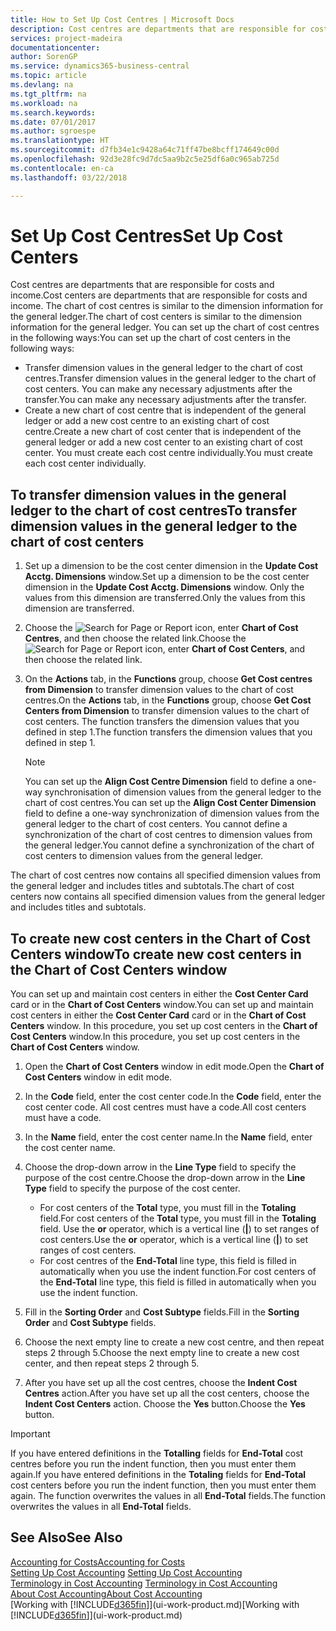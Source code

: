 ```yaml
---
title: How to Set Up Cost Centres | Microsoft Docs
description: Cost centres are departments that are responsible for costs and income. The chart of cost centres is similar to the dimension information for the general ledger.
services: project-madeira
documentationcenter: 
author: SorenGP
ms.service: dynamics365-business-central
ms.topic: article
ms.devlang: na
ms.tgt_pltfrm: na
ms.workload: na
ms.search.keywords: 
ms.date: 07/01/2017
ms.author: sgroespe
ms.translationtype: HT
ms.sourcegitcommit: d7fb34e1c9428a64c71ff47be8bcff174649c00d
ms.openlocfilehash: 92d3e28fc9d7dc5aa9b2c5e25df6a0c965ab725d
ms.contentlocale: en-ca
ms.lasthandoff: 03/22/2018

---
```

# <a name="set-up-cost-centers"></a><span data-ttu-id="281c7-104">Set Up Cost Centres</span><span class="sxs-lookup"><span data-stu-id="281c7-104">Set Up Cost Centers</span></span>
<span data-ttu-id="281c7-105">Cost centres are departments that are responsible for costs and income.</span><span class="sxs-lookup"><span data-stu-id="281c7-105">Cost centers are departments that are responsible for costs and income.</span></span> <span data-ttu-id="281c7-106">The chart of cost centres is similar to the dimension information for the general ledger.</span><span class="sxs-lookup"><span data-stu-id="281c7-106">The chart of cost centers is similar to the dimension information for the general ledger.</span></span> <span data-ttu-id="281c7-107">You can set up the chart of cost centres in the following ways:</span><span class="sxs-lookup"><span data-stu-id="281c7-107">You can set up the chart of cost centers in the following ways:</span></span>  

-   <span data-ttu-id="281c7-108">Transfer dimension values in the general ledger to the chart of cost centres.</span><span class="sxs-lookup"><span data-stu-id="281c7-108">Transfer dimension values in the general ledger to the chart of cost centers.</span></span> <span data-ttu-id="281c7-109">You can make any necessary adjustments after the transfer.</span><span class="sxs-lookup"><span data-stu-id="281c7-109">You can make any necessary adjustments after the transfer.</span></span>  
-   <span data-ttu-id="281c7-110">Create a new chart of cost centre that is independent of the general ledger or add a new cost centre to an existing chart of cost centre.</span><span class="sxs-lookup"><span data-stu-id="281c7-110">Create a new chart of cost center that is independent of the general ledger or add a new cost center to an existing chart of cost center.</span></span> <span data-ttu-id="281c7-111">You must create each cost centre individually.</span><span class="sxs-lookup"><span data-stu-id="281c7-111">You must create each cost center individually.</span></span>  

## <a name="to-transfer-dimension-values-in-the-general-ledger-to-the-chart-of-cost-centers"></a><span data-ttu-id="281c7-112">To transfer dimension values in the general ledger to the chart of cost centres</span><span class="sxs-lookup"><span data-stu-id="281c7-112">To transfer dimension values in the general ledger to the chart of cost centers</span></span>  
1.  <span data-ttu-id="281c7-113">Set up a dimension to be the cost center dimension in the **Update Cost Acctg. Dimensions** window.</span><span class="sxs-lookup"><span data-stu-id="281c7-113">Set up a dimension to be the cost center dimension in the **Update Cost Acctg. Dimensions** window.</span></span> <span data-ttu-id="281c7-114">Only the values from this dimension are transferred.</span><span class="sxs-lookup"><span data-stu-id="281c7-114">Only the values from this dimension are transferred.</span></span>  
2.  <span data-ttu-id="281c7-115">Choose the ![Search for Page or Report](media/ui-search/search_small.png "Search for Page or Report icon") icon, enter **Chart of Cost Centres**, and then choose the related link.</span><span class="sxs-lookup"><span data-stu-id="281c7-115">Choose the ![Search for Page or Report](media/ui-search/search_small.png "Search for Page or Report icon") icon, enter **Chart of Cost Centers**, and then choose the related link.</span></span>  
3.  <span data-ttu-id="281c7-116">On the **Actions** tab, in the **Functions** group, choose **Get Cost centres from Dimension** to transfer dimension values to the chart of cost centres.</span><span class="sxs-lookup"><span data-stu-id="281c7-116">On the **Actions** tab, in the **Functions** group, choose **Get Cost Centers from Dimension** to transfer dimension values to the chart of cost centers.</span></span> <span data-ttu-id="281c7-117">The function transfers the dimension values that you defined in step 1.</span><span class="sxs-lookup"><span data-stu-id="281c7-117">The function transfers the dimension values that you defined in step 1.</span></span>  

    > [!NOTE]  
    >  <span data-ttu-id="281c7-118">You can set up the **Align Cost Centre Dimension**  field to define a one-way synchronisation of dimension values from the general ledger to the chart of cost centres.</span><span class="sxs-lookup"><span data-stu-id="281c7-118">You can set up the **Align Cost Center Dimension**  field to define a one-way synchronization of dimension values from the general ledger to the chart of cost centers.</span></span> <span data-ttu-id="281c7-119">You cannot define a synchronization of the chart of cost centres to dimension values from the general ledger.</span><span class="sxs-lookup"><span data-stu-id="281c7-119">You cannot define a synchronization of the chart of cost centers to dimension values from the general ledger.</span></span>  

<span data-ttu-id="281c7-120">The chart of cost centres now contains all specified dimension values from the general ledger and includes titles and subtotals.</span><span class="sxs-lookup"><span data-stu-id="281c7-120">The chart of cost centers now contains all specified dimension values from the general ledger and includes titles and subtotals.</span></span>  

## <a name="to-create-new-cost-centers-in-the-chart-of-cost-centers-window"></a><span data-ttu-id="281c7-121">To create new cost centers in the Chart of Cost Centers window</span><span class="sxs-lookup"><span data-stu-id="281c7-121">To create new cost centers in the Chart of Cost Centers window</span></span>  
<span data-ttu-id="281c7-122">You can set up and maintain cost centers in either the **Cost Center Card** card or in the **Chart of Cost Centers** window.</span><span class="sxs-lookup"><span data-stu-id="281c7-122">You can set up and maintain cost centers in either the **Cost Center Card** card or in the **Chart of Cost Centers** window.</span></span> <span data-ttu-id="281c7-123">In this procedure, you set up cost centers in the **Chart of Cost Centers** window.</span><span class="sxs-lookup"><span data-stu-id="281c7-123">In this procedure, you set up cost centers in the **Chart of Cost Centers** window.</span></span>  

1. <span data-ttu-id="281c7-124">Open the **Chart of Cost Centers** window in edit mode.</span><span class="sxs-lookup"><span data-stu-id="281c7-124">Open the **Chart of Cost Centers** window in edit mode.</span></span>  
2. <span data-ttu-id="281c7-125">In the **Code** field, enter the cost center code.</span><span class="sxs-lookup"><span data-stu-id="281c7-125">In the **Code** field, enter the cost center code.</span></span> <span data-ttu-id="281c7-126">All cost centres must have a code.</span><span class="sxs-lookup"><span data-stu-id="281c7-126">All cost centers must have a code.</span></span>  
3. <span data-ttu-id="281c7-127">In the **Name** field, enter the cost center name.</span><span class="sxs-lookup"><span data-stu-id="281c7-127">In the **Name** field, enter the cost center name.</span></span>  
4. <span data-ttu-id="281c7-128">Choose the drop-down arrow in the **Line Type** field to specify the purpose of the cost centre.</span><span class="sxs-lookup"><span data-stu-id="281c7-128">Choose the drop-down arrow in the **Line Type** field to specify the purpose of the cost center.</span></span>  

    - <span data-ttu-id="281c7-129">For cost centers of the **Total** type, you must fill in the **Totaling** field.</span><span class="sxs-lookup"><span data-stu-id="281c7-129">For cost centers of the **Total** type, you must fill in the **Totaling** field.</span></span> <span data-ttu-id="281c7-130">Use the **or** operator, which is a vertical line (**&#124;**) to set ranges of cost centers.</span><span class="sxs-lookup"><span data-stu-id="281c7-130">Use the **or** operator, which is a vertical line (**&#124;**) to set ranges of cost centers.</span></span>  
    - <span data-ttu-id="281c7-131">For cost centres of the **End-Total** line type, this field is filled in automatically when you use the indent function.</span><span class="sxs-lookup"><span data-stu-id="281c7-131">For cost centers of the **End-Total** line type, this field is filled in automatically when you use the indent function.</span></span>  
5.  <span data-ttu-id="281c7-132">Fill in the **Sorting Order** and **Cost Subtype** fields.</span><span class="sxs-lookup"><span data-stu-id="281c7-132">Fill in the **Sorting Order** and **Cost Subtype** fields.</span></span>  
6.  <span data-ttu-id="281c7-133">Choose the next empty line to create a new cost centre, and then repeat steps 2 through 5.</span><span class="sxs-lookup"><span data-stu-id="281c7-133">Choose the next empty line to create a new cost center, and then repeat steps 2 through 5.</span></span>  
7.  <span data-ttu-id="281c7-134">After you have set up all the cost centres, choose the **Indent Cost Centres** action.</span><span class="sxs-lookup"><span data-stu-id="281c7-134">After you have set up all the cost centers, choose the **Indent Cost Centers** action.</span></span> <span data-ttu-id="281c7-135">Choose the **Yes** button.</span><span class="sxs-lookup"><span data-stu-id="281c7-135">Choose the **Yes** button.</span></span>  

> [!IMPORTANT]  
>  <span data-ttu-id="281c7-136">If you have entered definitions in the **Totalling** fields for **End-Total** cost centres before you run the indent function, then you must enter them again.</span><span class="sxs-lookup"><span data-stu-id="281c7-136">If you have entered definitions in the **Totaling** fields for **End-Total** cost centers before you run the indent function, then you must enter them again.</span></span> <span data-ttu-id="281c7-137">The function overwrites the values in all **End-Total** fields.</span><span class="sxs-lookup"><span data-stu-id="281c7-137">The function overwrites the values in all **End-Total** fields.</span></span>  

## <a name="see-also"></a><span data-ttu-id="281c7-138">See Also</span><span class="sxs-lookup"><span data-stu-id="281c7-138">See Also</span></span>  
[<span data-ttu-id="281c7-139">Accounting for Costs</span><span class="sxs-lookup"><span data-stu-id="281c7-139">Accounting for Costs</span></span>](finance-manage-cost-accounting.md)  
<span data-ttu-id="281c7-140">[Setting Up Cost Accounting](finance-set-up-cost-accounting.md) </span><span class="sxs-lookup"><span data-stu-id="281c7-140">[Setting Up Cost Accounting](finance-set-up-cost-accounting.md) </span></span>  
<span data-ttu-id="281c7-141">[Terminology in Cost Accounting](finance-terminology-in-cost-accounting.md) </span><span class="sxs-lookup"><span data-stu-id="281c7-141">[Terminology in Cost Accounting](finance-terminology-in-cost-accounting.md) </span></span>  
[<span data-ttu-id="281c7-142">About Cost Accounting</span><span class="sxs-lookup"><span data-stu-id="281c7-142">About Cost Accounting</span></span>](finance-about-cost-accounting.md)  
<span data-ttu-id="281c7-143">[Working with [!INCLUDE[d365fin](includes/d365fin_md.md)]](ui-work-product.md)</span><span class="sxs-lookup"><span data-stu-id="281c7-143">[Working with [!INCLUDE[d365fin](includes/d365fin_md.md)]](ui-work-product.md)</span></span>

